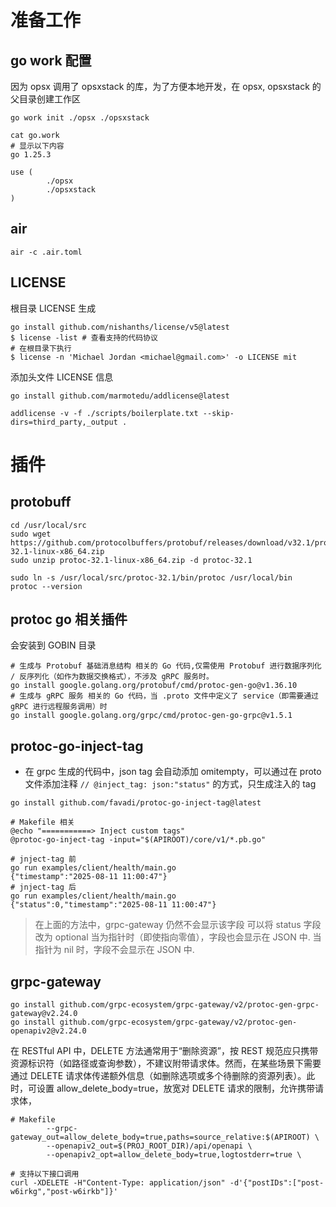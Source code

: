 # 准备工作
## go work 配置
因为 opsx 调用了 opsxstack 的库，为了方便本地开发，在 opsx, opsxstack 的父目录创建工作区
```shell
go work init ./opsx ./opsxstack

cat go.work
# 显示以下内容
go 1.25.3

use (
        ./opsx
        ./opsxstack
)
```

## air

```shell
air -c .air.toml
```

## LICENSE

根目录 LICENSE 生成

```shell
go install github.com/nishanths/license/v5@latest
$ license -list # 查看支持的代码协议
# 在根目录下执行
$ license -n 'Michael Jordan <michael@gmail.com>' -o LICENSE mit
```

添加头文件 LICENSE 信息

```shell
go install github.com/marmotedu/addlicense@latest

addlicense -v -f ./scripts/boilerplate.txt --skip-dirs=third_party,_output .
```
# 插件
## protobuff
```shell
cd /usr/local/src
sudo wget https://github.com/protocolbuffers/protobuf/releases/download/v32.1/protoc-32.1-linux-x86_64.zip
sudo unzip protoc-32.1-linux-x86_64.zip -d protoc-32.1

sudo ln -s /usr/local/src/protoc-32.1/bin/protoc /usr/local/bin
protoc --version
```

## protoc go 相关插件
会安装到 GOBIN 目录
```shell
# 生成与 Protobuf 基础消息结构 相关的 Go 代码,仅需使用 Protobuf 进行数据序列化 / 反序列化（如作为数据交换格式），不涉及 gRPC 服务时。
go install google.golang.org/protobuf/cmd/protoc-gen-go@v1.36.10
# 生成与 gRPC 服务 相关的 Go 代码，当 .proto 文件中定义了 service（即需要通过 gRPC 进行远程服务调用）时
go install google.golang.org/grpc/cmd/protoc-gen-go-grpc@v1.5.1
```

## protoc-go-inject-tag

- 在 grpc 生成的代码中，json tag 会自动添加 omitempty，可以通过在 proto 文件添加注释 `// @inject_tag: json:"status"` 的方式，只生成注入的 tag

```shell
go install github.com/favadi/protoc-go-inject-tag@latest

# Makefile 相关
@echo "===========> Inject custom tags"
@protoc-go-inject-tag -input="$(APIROOT)/core/v1/*.pb.go"

# jnject-tag 前
go run examples/client/health/main.go
{"timestamp":"2025-08-11 11:00:47"}
# jnject-tag 后
go run examples/client/health/main.go
{"status":0,"timestamp":"2025-08-11 11:00:47"}
```

> 在上面的方法中，grpc-gateway 仍然不会显示该字段
> 可以将 status 字段改为 optional
> 当为指针时（即使指向零值），字段也会显示在 JSON 中. 当指针为 nil 时，字段不会显示在 JSON 中.

## grpc-gateway

```shell
go install github.com/grpc-ecosystem/grpc-gateway/v2/protoc-gen-grpc-gateway@v2.24.0
go install github.com/grpc-ecosystem/grpc-gateway/v2/protoc-gen-openapiv2@v2.24.0
```

在 RESTful API 中，DELETE 方法通常用于“删除资源”，按 REST 规范应只携带资源标识符（如路径或查询参数），不建议附带请求体。然而，在某些场景下需要通过 DELETE 请求体传递额外信息（如删除选项或多个待删除的资源列表）。此时，可设置 allow_delete_body=true，放宽对 DELETE 请求的限制，允许携带请求体，

```shell
# Makefile
		--grpc-gateway_out=allow_delete_body=true,paths=source_relative:$(APIROOT) \
		--openapiv2_out=$(PROJ_ROOT_DIR)/api/openapi \
		--openapiv2_opt=allow_delete_body=true,logtostderr=true \

# 支持以下接口调用
curl -XDELETE -H"Content-Type: application/json" -d'{"postIDs":["post-w6irkg","post-w6irkb"]}'
```